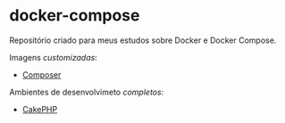 # docker-compose

Repositório criado para meus estudos sobre Docker e Docker Compose.

Imagens *customizadas*:

- [Composer](./composer/README.md)

Ambientes de desenvolvimeto *completos*:

- [CakePHP](./cakephp/README.md)
